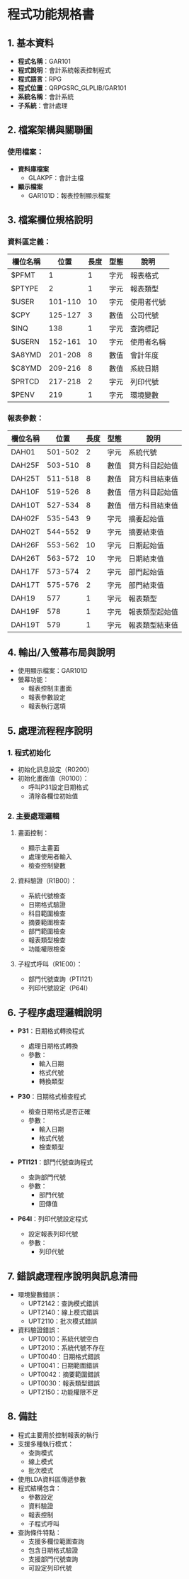 # 程式功能規格書

## 1. 基本資料
- **程式名稱**：GAR101
- **程式說明**：會計系統報表控制程式
- **程式語言**：RPG
- **程式位置**：QRPGSRC_GLPLIB/GAR101
- **系統名稱**：會計系統
- **子系統**：會計處理

## 2. 檔案架構與關聯圖
### 使用檔案：
- **資料庫檔案**
  - GLAKPF：會計主檔
- **顯示檔案**
  - GAR101D：報表控制顯示檔案

## 3. 檔案欄位規格說明
### 資料區定義：
| 欄位名稱 | 位置 | 長度 | 型態 | 說明 |
|---------|------|------|------|------|
| $PFMT | 1 | 1 | 字元 | 報表格式 |
| $PTYPE | 2 | 1 | 字元 | 報表類型 |
| $USER | 101-110 | 10 | 字元 | 使用者代號 |
| $CPY | 125-127 | 3 | 數值 | 公司代號 |
| $INQ | 138 | 1 | 字元 | 查詢標記 |
| $USERN | 152-161 | 10 | 字元 | 使用者名稱 |
| $A8YMD | 201-208 | 8 | 數值 | 會計年度 |
| $C8YMD | 209-216 | 8 | 數值 | 系統日期 |
| $PRTCD | 217-218 | 2 | 字元 | 列印代號 |
| $PENV | 219 | 1 | 字元 | 環境變數 |

### 報表參數：
| 欄位名稱 | 位置 | 長度 | 型態 | 說明 |
|---------|------|------|------|------|
| DAH01 | 501-502 | 2 | 字元 | 系統代號 |
| DAH25F | 503-510 | 8 | 數值 | 貸方科目起始值 |
| DAH25T | 511-518 | 8 | 數值 | 貸方科目結束值 |
| DAH10F | 519-526 | 8 | 數值 | 借方科目起始值 |
| DAH10T | 527-534 | 8 | 數值 | 借方科目結束值 |
| DAH02F | 535-543 | 9 | 字元 | 摘要起始值 |
| DAH02T | 544-552 | 9 | 字元 | 摘要結束值 |
| DAH26F | 553-562 | 10 | 字元 | 日期起始值 |
| DAH26T | 563-572 | 10 | 字元 | 日期結束值 |
| DAH17F | 573-574 | 2 | 字元 | 部門起始值 |
| DAH17T | 575-576 | 2 | 字元 | 部門結束值 |
| DAH19 | 577 | 1 | 字元 | 報表類型 |
| DAH19F | 578 | 1 | 字元 | 報表類型起始值 |
| DAH19T | 579 | 1 | 字元 | 報表類型結束值 |

## 4. 輸出/入螢幕布局與說明
- 使用顯示檔案：GAR101D
- 螢幕功能：
  * 報表控制主畫面
  * 報表參數設定
  * 報表執行選項

## 5. 處理流程程序說明
### 1. 程式初始化
- 初始化訊息設定（R0200）
- 初始化畫面值（R0100）：
  * 呼叫P31設定日期格式
  * 清除各欄位初始值

### 2. 主要處理邏輯
1. 畫面控制：
   - 顯示主畫面
   - 處理使用者輸入
   - 檢查控制變數

2. 資料驗證（R1B00）：
   - 系統代號檢查
   - 日期格式驗證
   - 科目範圍檢查
   - 摘要範圍檢查
   - 部門範圍檢查
   - 報表類型檢查
   - 功能權限檢查

3. 子程式呼叫（R1E00）：
   - 部門代號查詢（PTI121）
   - 列印代號設定（P64I）

## 6. 子程序處理邏輯說明
- **P31**：日期格式轉換程式
  * 處理日期格式轉換
  * 參數：
    - 輸入日期
    - 格式代號
    - 轉換類型

- **P30**：日期格式檢查程式
  * 檢查日期格式是否正確
  * 參數：
    - 輸入日期
    - 格式代號
    - 檢查類型

- **PTI121**：部門代號查詢程式
  * 查詢部門代號
  * 參數：
    - 部門代號
    - 回傳值

- **P64I**：列印代號設定程式
  * 設定報表列印代號
  * 參數：
    - 列印代號

## 7. 錯誤處理程序說明與訊息清冊
- 環境變數錯誤：
  * UPT2142：查詢模式錯誤
  * UPT2140：線上模式錯誤
  * UPT2110：批次模式錯誤
- 資料驗證錯誤：
  * UPT0010：系統代號空白
  * UPT2010：系統代號不存在
  * UPT0040：日期格式錯誤
  * UPT0041：日期範圍錯誤
  * UPT0042：摘要範圍錯誤
  * UPT0030：報表類型錯誤
  * UPT2150：功能權限不足

## 8. 備註
- 程式主要用於控制報表的執行
- 支援多種執行模式：
  * 查詢模式
  * 線上模式
  * 批次模式
- 使用LDA資料區傳遞參數
- 程式結構包含：
  * 參數設定
  * 資料驗證
  * 報表控制
  * 子程式呼叫
- 查詢條件特點：
  * 支援多欄位範圍查詢
  * 包含日期格式驗證
  * 支援部門代號查詢
  * 可設定列印代號 